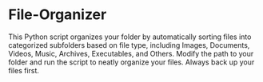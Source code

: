 # File-Organizer
This Python script organizes your folder by automatically sorting files into categorized subfolders based on file type, including Images, Documents, Videos, Music, Archives, Executables, and Others. Modify the path to your folder and run the script to neatly organize your files. Always back up your files first.
